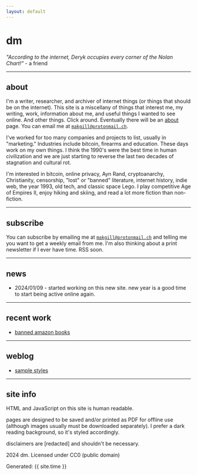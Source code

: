 ```yaml
---
layout: default
---
```


# dm

*"According to the internet, Deryk occupies every corner of the Nolan Chart!"* - a friend

---

## about

I'm a writer, researcher, and archiver of internet things (or things that should be on the internet). This site is a miscellany of things that interest me, my writing, work, information about me, and useful things I wanted to see online. And other things. Click around. Eventually there will be an [about](/dd/about) page. You can email me at <code>makgill@protonmail.ch</code>.

I've worked for too many companies and projects to list, usually in "marketing." Industries include bitcoin, firearms and education. These days work on my own things. I think the 1990's were the best time in human civilization and we are just starting to reverse the last two decades of stagnation and cultural rot.

I'm interested in bitcoin, online privacy, Ayn Rand, cryptoanarchy, Christianity, censorship, "lost" or "banned" literature, internet history, indie web, the year 1993, old tech, and classic space Lego. I play competitive Age of Empires II, enjoy hiking and skiing, and read a lot more fiction than non-fiction.

---

## subscribe

You can subscribe by emailing me at <code>makgill@protonmail.ch</code> and telling me you want to get a weekly email from me. I'm also thinking about a print newsletter if I ever have time. RSS soon.

---

## news

- 2024/01/09 - started working on this new site. new year is a good time to start being active online again.

---

## recent work

- [banned amazon books](/dd/ab)

---

## weblog

- [sample styles](/dd/sample)

---

## site info

HTML and JavaScript on this site is human readable.

pages are designed to be saved and/or printed as PDF for offline use (although images usually must be downloaded separately). I prefer a dark reading background, so it's styled accordingly.

disclaimers are [redacted] and shouldn't be necessary.

2024 dm. Licensed under CC0 (public domain)

<p>Generated: {{ site.time }}</p>
